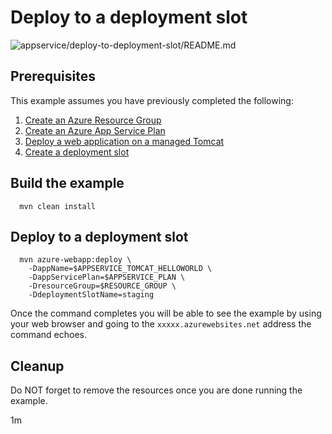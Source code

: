 
# Deploy to a deployment slot

![appservice/deploy-to-deployment-slot/README.md](https://github.com/manorrock/azure-examples/workflows/appservice/deploy-to-deployment-slot/README.md/badge.svg)

## Prerequisites

This example assumes you have previously completed the following:

1. [Create an Azure Resource Group](../../group/create/)
1. [Create an Azure App Service Plan](../create-plan/)
1. [Deploy a web application on a managed Tomcat](../tomcat-helloworld/)
1. [Create a deployment slot](../create-deployment-slot/)

## Build the example

<!-- workflow.include(0 9 * * 1) -->
<!-- workflow.include(../create-deployment-slot/README.md) -->

<!-- workflow.run() 

cd appservice/deploy-to-deployment-slot

  -->

````shell
  mvn clean install
````

## Deploy to a deployment slot

````shell
  mvn azure-webapp:deploy \
    -DappName=$APPSERVICE_TOMCAT_HELLOWORLD \
    -DappServicePlan=$APPSERVICE_PLAN \
    -DresourceGroup=$RESOURCE_GROUP \
    -DdeploymentSlotName=staging
````

<!-- workflow.run()

cd ../..

  -->

<!-- workflow.directOnly() 

export RESULT=$(az webapp deployment slot list --resource-group $RESOURCE_GROUP --name $APPSERVICE_TOMCAT_HELLOWORLD --output tsv --query [0].state)
if [[ "$RESULT" != Running ]]; then
  echo 'Deployment slot is NOT running'
  az group delete --name $RESOURCE_GROUP --yes || true
  exit 1
fi

export URL=https://$(az webapp deployment slot list --resource-group $RESOURCE_GROUP --name $APPSERVICE_TOMCAT_HELLOWORLD --output tsv --query [0].defaultHostName)
export RESULT=$(curl $URL)

az group delete --name $RESOURCE_GROUP --yes || true

if [[ "$RESULT" != *"Hello World (staging)!"* ]]; then
  echo "Response did not contain 'Hello World (staging)'"
  exit 1
fi

  -->

Once the command completes you will be able to see the example by using your 
web browser and going to the ```xxxxx.azurewebsites.net``` address the command
echoes.

## Cleanup

Do NOT forget to remove the resources once you are done running the example.

1m
